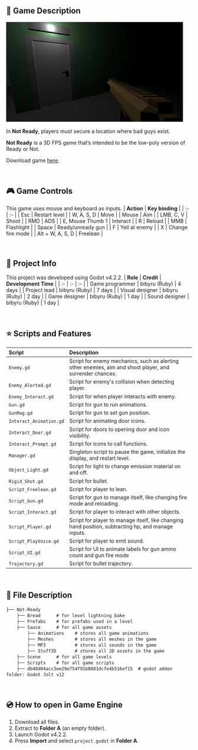 ## 📔 Game Description
![Gif of Not Ready gameplay](Sauce/Stuff2D/NotReady.gif)

In **Not Ready**, players must secure a location where bad guys exist.

**Not Ready** is a 3D FPS game that’s intended to be the low-poly version of Ready or Not.

Download game [here](https://github.com/bibyru/Not-Ready/releases/).


<br/>

## 🎮 Game Controls
This game uses mouse and keyboard as inputs.
| **Action** | **Key binding** |
| :- | :- |
| Esc | Restart level |
| W, A, S, D | Move |
| Mouse | Aim |
| LMB, C, V | Shoot |
| RMD | ADS |
| E, Mouse Thumb 1 | Interact |
| R | Reload |
| MMB | Flashlight |
| Space | Ready/unready gun |
| F | Yell at enemy |
| X | Change fire mode |
| Alt + W, A, S, D | Freelean |


<br/>

## 📝 Project Info
This project was developed using Godot v4.2.2.
| **Role** | **Credit** | **Development Time** |
| :- | :- | :- |
| Game programmer | bibyru (Ruby) | 4 days |
| Project lead | bibyru (Ruby) | 7 days |
| Visual designer | bibyru (Ruby) | 2 day |
| Game designer | bibyru (Ruby) | 1 day |
| Sound designer | bibyru (Ruby) | 1 day |


<br/>

## ⭐ Scripts and Features
| **Script** | **Description** |
| :- | :- |
| `Enemy.gd` | Script for enemy mechanics, such as alerting other enemies, aim and shoot player, and surrender chances. |
| `Enemy_Alerted.gd` | Script for enemy's collision when detecting player. |
| `Enemy_Interact.gd` | Script for when player interacts with enemy. |
| `Gun.gd` | Script for gun to run animations. |
| `GunMag.gd` | Script for gun to set gun position. |
| `Interact_Animation.gd` | Script for animating door icons. |
| `Interact_Door.gd` | Script for doors to opening door and icon visibility. |
| `Interact_Prompt.gd` | Script for icons to call functions. |
| `Manager.gd` | Singleton script to pause the game, initialize the display, and restart level. |
| `Object_Light.gd` | Script for light to change emission material on and off. |
| `Rigid_Shot.gd` | Script for bullet. |
| `Script_Freelean.gd` | Script for player to lean. |
| `Script_Gun.gd` | Script for gun to manage itself, like changing fire mode and reloading. |
| `Script_Interact.gd` | Script for player to interact with other objects. |
| `Script_Player.gd` | Script for player to manage itself, like changing hand position, subtracting hp, and manage inputs. |
| `Script_PlayVoice.gd` | Script for player to emit sound. |
| `Script_UI.gd` | Script for UI to animate labels for gun ammo count and gun fire mode |
| `Trajectory.gd` | Script for bullet trajectory. |


<br/>

## 📁 File Description
```
├── Not-Ready
    ├── Bread      # for level lightning bake
    ├── Prefabs    # for prefabs used in a level
    ├── Sauce      # for all game assets
        ├── Animations    # stores all game animations
        ├── Meshes        # stores all meshes in the game
        ├── MP3           # stores all sounds in the game
        ├── Stuff2D       # stores all 2D assets in the game
    ├── Scene      # for all game levels
    ├── Scripts    # for all game scripts
    ├── db40d04acc3ee29e754f91b8881dcfe4b516ef15  # godot addon folder: Godot Jolt v12
```


<br/>

## 💿 How to open in Game Engine
1. Download all files.
2. Extract to **Folder A** (an empty folder).
3. Launch Godot v4.2.2.
4. Press **Import** and select `project.godot` in **Folder A**.

